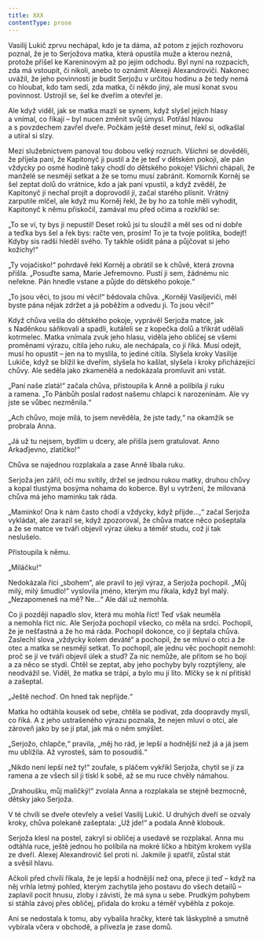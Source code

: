 ```yaml
---
title: XXX
contentType: prose
---
```


<section>

Vasilij Lukič zprvu nechápal, kdo je ta dáma, až potom z jejich rozhovoru poznal, že je to Serjožova matka, která opustila muže a kterou nezná, protože přišel ke Kareninovým až po jejím odchodu. Byl nyní na rozpacích, zda má vstoupit, či nikoli, anebo to oznámit Alexeji Alexandroviči. Nakonec uvážil, že jeho povinností je budit Serjožu v určitou hodinu a že tedy nemá co hloubat, kdo tam sedí, zda matka, či někdo jiný, ale musí konat svou povinnost. Ustrojil se, šel ke dveřím a otevřel je.

Ale když viděl, jak se matka mazlí se synem, když slyšel jejich hlasy a vnímal, co říkají – byl nucen změnit svůj úmysl. Potřásl hlavou a s povzdechem zavřel dveře. Počkám ještě deset minut, řekl si, odkašlal a utíral si slzy.

Mezi služebnictvem panoval tou dobou velký rozruch. Všichni se dověděli, že přijela paní, že Kapitonyč ji pustil a že je teď v dětském pokoji, ale pán vždycky po osmé hodině taky chodí do dětského pokoje! Všichni chápali, že manželé se nesmějí setkat a že se tomu musí zabránit. Komorník Korněj se šel zeptat dolů do vrátnice, kdo a jak paní vpustil, a když zvěděl, že Kapitonyč ji nechal projít a doprovodil ji, začal starého plísnit. Vrátný zarputile mlčel, ale když mu Korněj řekl, že by ho za tohle měli vyhodit, Kapitonyč k němu přiskočil, zamával mu před očima a rozkřikl se:

„To se ví, ty bys ji nepustil! Deset roků jsi tu sloužil a měl ses od ní dobře a teďka bys šel a řek bys: račte ven, prosím! To je ta tvoje politika, bodejť! Kdyby sis radši hleděl svého. Ty takhle ošidit pána a půjčovat si jeho kožichy!“

„Ty vojačisko!“ pohrdavě řekl Korněj a obrátil se k chůvě, která zrovna přišla. „Posuďte sama, Marie Jefremovno. Pustí ji sem, žádnému nic neřekne. Pán hnedle vstane a půjde do dětského pokoje.“

„To jsou věci, to jsou mi věci!“ bědovala chůva. „Korněji Vasiljeviči, měl byste pána nějak zdržet a já poběžím a odvedu ji. To jsou věci!“

Když chůva vešla do dětského pokoje, vyprávěl Serjoža matce, jak s Naděnkou sáňkovali a spadli, kutáleli se z kopečka dolů a třikrát udělali kotrmelec. Matka vnímala zvuk jeho hlasu, viděla jeho obličej se všemi proměnami výrazu, cítila jeho ruku, ale nechápala, co jí říká. Musí odejít, musí ho opustit – jen na to myslila, to jediné cítila. Slyšela kroky Vasilije Lukiče, když se blížil ke dveřím, slyšela ho kašlat, slyšela i kroky přicházející chůvy. Ale seděla jako zkamenělá a nedokázala promluvit ani vstát.

„Paní naše zlatá!“ začala chůva, přistoupila k Anně a políbila jí ruku a ramena. „To Pánbůh poslal radost našemu chlapci k narozeninám. Ale vy jste se vůbec nezměnila.“

„Ach chůvo, moje milá, to jsem nevěděla, že jste tady,“ na okamžik se probrala Anna.

„Já už tu nejsem, bydlím u dcery, ale přišla jsem gratulovat. Anno Arkaďjevno, zlatíčko!“

Chůva se najednou rozplakala a zase Anně líbala ruku.

Serjoža jen zářil, oči mu svítily, držel se jednou rukou matky, druhou chůvy a kopal tlustýma bosýma nohama do koberce. Byl u vytržení, že milovaná chůva má jeho maminku tak ráda.

„Maminko! Ona k nám často chodí a vždycky, když přijde…,“ začal Serjoža vykládat, ale zarazil se, když zpozoroval, že chůva matce něco pošeptala a že se matce ve tváři objevil výraz úleku a téměř studu, což jí tak neslušelo.

Přistoupila k němu.

„Miláčku!“

Nedokázala říci „sbohem“, ale pravil to její výraz, a Serjoža pochopil. „Můj milý, milý šmudlo!“ vyslovila jméno, kterým mu říkala, když byl malý. „Nezapomeneš na mě? Ne…“ Ale dál už nemohla.

Co ji později napadlo slov, která mu mohla říct! Teď však neuměla a nemohla říct nic. Ale Serjoža pochopil všecko, co měla na srdci. Pochopil, že je nešťastná a že ho má ráda. Pochopil dokonce, co jí šeptala chůva. Zaslechl slova „vždycky kolem deváté“ a pochopil, že se mluví o otci a že otec a matka se nesmějí setkat. To pochopil, ale jednu věc pochopit nemohl: proč se jí ve tváři objevil úlek a stud? Za nic nemůže, ale přitom se ho bojí a za něco se stydí. Chtěl se zeptat, aby jeho pochyby byly rozptýleny, ale neodvážil se. Viděl, že matka se trápí, a bylo mu jí líto. Mlčky se k ní přitiskl a zašeptal.

„Ještě nechoď. On hned tak nepřijde.“

Matka ho odtáhla kousek od sebe, chtěla se podívat, zda doopravdy myslí, co říká. A z jeho ustrašeného výrazu poznala, že nejen mluví o otci, ale zároveň jako by se jí ptal, jak má o něm smýšlet.

„Serjožo, chlapče,“ pravila, „měj ho rád, je lepší a hodnější než já a já jsem mu ublížila. Až vyrosteš, sám to posoudíš.“

„Nikdo není lepší než ty!“ zoufale, s pláčem vykřikl Serjoža, chytil se jí za ramena a ze všech sil ji tiskl k sobě, až se mu ruce chvěly námahou.

„Drahoušku, můj maličký!“ zvolala Anna a rozplakala se stejně bezmocně, dětsky jako Serjoža.

V té chvíli se dveře otevřely a vešel Vasilij Lukič. U druhých dveří se ozvaly kroky, chůva polekaně zašeptala: „Už jde!“ a podala Anně klobouk.

Serjoža klesl na postel, zakryl si obličej a usedavě se rozplakal. Anna mu odtáhla ruce, ještě jednou ho políbila na mokré líčko a hbitým krokem vyšla ze dveří. Alexej Alexandrovič šel proti ní. Jakmile ji spatřil, zůstal stát a svěsil hlavu.

Ačkoli před chvílí říkala, že je lepší a hodnější než ona, přece ji teď – když na něj vrhla letmý pohled, kterým zachytila jeho postavu do všech detailů – zaplavil pocit hnusu, zloby i závisti, že má syna u sebe. Prudkým pohybem si stáhla závoj přes obličej, přidala do kroku a téměř vyběhla z pokoje.

Ani se nedostala k tomu, aby vybalila hračky, které tak láskyplně a smutně vybírala včera v obchodě, a přivezla je zase domů.

</section>
